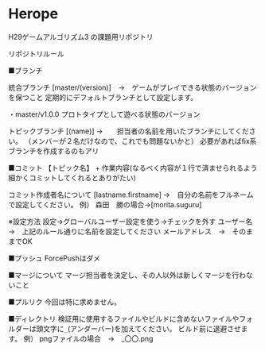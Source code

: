 # Herope
H29ゲームアルゴリズム3 の課題用リポジトリ

リポジトリルール

■ブランチ

統合ブランチ
[master/(version)]　→　ゲームがプレイできる状態のバージョンを保つこと
定期的にデフォルトブランチとして設定します。

・master/v1.0.0
プロトタイプとして遊べる状態のバージョン

トピックブランチ
[(name)] →　　担当者の名前を用いたブランチにしてください。
（メンバーが２名だけなので、これでも問題ないかと）
必要があればfix系ブランチを作成するのもアリ

■コミット
【トピック名】 + 作業内容(なるべく内容が１行で済ませられるよう細かくコミットしてくれるとありがたい)

コミット作成者名について
[lastname.firstname] →　自分の名前をフルネームで設定してください。
例）
森田　勝の場合→[morita.suguru]

※設定方法
設定→グローバルユーザー設定を使う→チェックを外す
ユーザー名　→　上記のルール通りに名前を設定してください
メールアドレス　→　そのままでOK

■プッシュ
ForcePushはダメ

■マージについて
マージ担当者を決定し、その人以外は新しくマージを行わないこと

■プルリク
今回は特に求めません。

■ディレクトリ
検証用に使用するファイルやビルドに含めないファイルやフォルダーは頭文字に`_`(アンダーバー)を加えてください。
ビルド前に退避させます。
例）
pngファイルの場合　→　_〇〇.png
